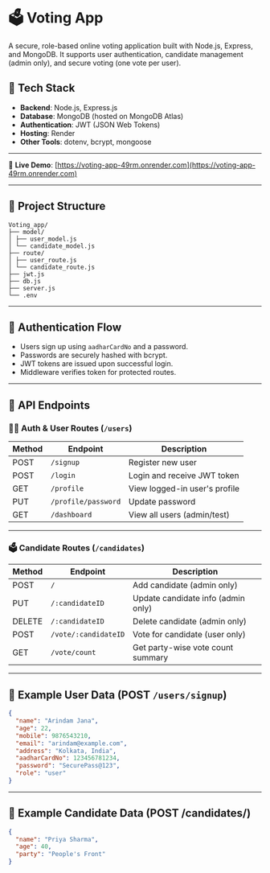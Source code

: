 # 🗳️ Voting App

A secure, role-based online voting application built with Node.js, Express, and MongoDB. It supports user authentication, candidate management (admin only), and secure voting (one vote per user).

## 🔧 Tech Stack

- **Backend**: Node.js, Express.js
- **Database**: MongoDB (hosted on MongoDB Atlas)
- **Authentication**: JWT (JSON Web Tokens)
- **Hosting**: Render
- **Other Tools**: dotenv, bcrypt, mongoose

---

🚀 **Live Demo**: [https://voting-app-49rm.onrender.com](https://voting-app-49rm.onrender.com)

---
## 📁 Project Structure
```
Voting_app/
├── model/
│ ├── user_model.js
│ └── candidate_model.js
├── route/
│ ├── user_route.js
│ └── candidate_route.js
├── jwt.js
├── db.js
├── server.js
└── .env
```


---

## 🔐 Authentication Flow

- Users sign up using `aadharCardNo` and a password.
- Passwords are securely hashed with bcrypt.
- JWT tokens are issued upon successful login.
- Middleware verifies token for protected routes.

---

## 🚀 API Endpoints

### 🧑‍💼 Auth & User Routes (`/users`)

| Method | Endpoint              | Description                   |
|--------|-----------------------|-------------------------------|
| POST   | `/signup`             | Register new user             |
| POST   | `/login`              | Login and receive JWT token   |
| GET    | `/profile`            | View logged-in user's profile |
| PUT    | `/profile/password`   | Update password               |
| GET    | `/dashboard`          | View all users (admin/test)   |

---

### 🗳️ Candidate Routes (`/candidates`)

| Method | Endpoint                | Description                          |
|--------|-------------------------|--------------------------------------|
| POST   | `/`                     | Add candidate (admin only)           |
| PUT    | `/:candidateID`         | Update candidate info (admin only)   |
| DELETE | `/:candidateID`         | Delete candidate (admin only)        |
| POST   | `/vote/:candidateID`    | Vote for candidate (user only)       |
| GET    | `/vote/count`           | Get party-wise vote count summary    |

---

## 🧪 Example User Data (POST `/users/signup`)

```json
{
  "name": "Arindam Jana",
  "age": 22,
  "mobile": 9876543210,
  "email": "arindam@example.com",
  "address": "Kolkata, India",
  "aadharCardNo": 123456781234,
  "password": "SecurePass@123",
  "role": "user"
}
```
---

## 🧪 Example Candidate Data (POST /candidates/)

```json
{
  "name": "Priya Sharma",
  "age": 40,
  "party": "People's Front"
}

